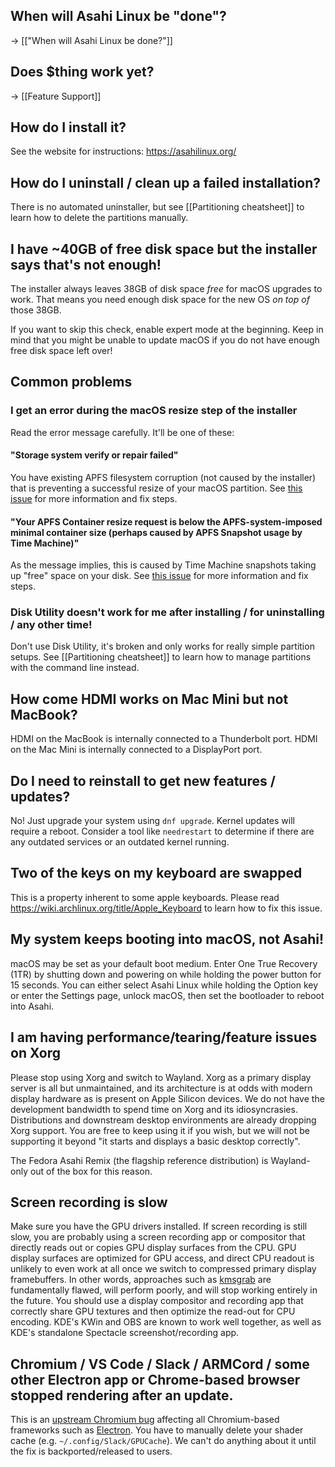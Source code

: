 ## When will Asahi Linux be "done"?

→ [["When will Asahi Linux be done?"]]

## Does $thing work yet?

→ [[Feature Support]]

## How do I install it?

See the website for instructions: https://asahilinux.org/

## How do I uninstall / clean up a failed installation?

There is no automated uninstaller, but see [[Partitioning cheatsheet]] to learn how to delete the partitions manually.

## I have ~40GB of free disk space but the installer says that's not enough!

The installer always leaves 38GB of disk space *free* for macOS upgrades to work. That means you need enough disk space for the new OS *on top of* those 38GB.

If you want to skip this check, enable expert mode at the beginning. Keep in mind that you might be unable to update macOS if you do not have enough free disk space left over!

## Common problems

### I get an error during the macOS resize step of the installer

Read the error message carefully. It'll be one of these:

#### "Storage system verify or repair failed"

You have existing APFS filesystem corruption (not caused by the installer) that is preventing a successful resize of your macOS partition. See [this issue](https://github.com/AsahiLinux/asahi-installer/issues/81) for more information and fix steps.

#### "Your APFS Container resize request is below the APFS-system-imposed minimal container size (perhaps caused by APFS Snapshot usage by Time Machine)"

As the message implies, this is caused by Time Machine snapshots taking up "free" space on your disk. See [this issue](https://github.com/AsahiLinux/asahi-installer/issues/86) for more information and fix steps.

### Disk Utility doesn't work for me after installing / for uninstalling / any other time!

Don't use Disk Utility, it's broken and only works for really simple partition setups. See [[Partitioning cheatsheet]] to learn how to manage partitions with the command line instead.

## How come HDMI works on Mac Mini but not MacBook?

HDMI on the MacBook is internally connected to a Thunderbolt port.
HDMI on the Mac Mini is internally connected to a DisplayPort port.

## Do I need to reinstall to get new features / updates?

No! Just upgrade your system using `dnf upgrade`. Kernel updates will require a reboot. Consider a tool like `needrestart` to determine if there are any outdated services or an outdated kernel running.

## Two of the keys on my keyboard are swapped

This is a property inherent to some apple keyboards. Please read https://wiki.archlinux.org/title/Apple_Keyboard to learn how to fix this issue.

## My system keeps booting into macOS, not Asahi!

macOS may be set as your default boot medium. Enter One True Recovery (1TR) by shutting down and powering on while holding the power button for 15 seconds. You can either select Asahi Linux while holding the Option key or enter the Settings page, unlock macOS, then set the bootloader to reboot into Asahi.

## I am having performance/tearing/feature issues on Xorg

Please stop using Xorg and switch to Wayland. Xorg as a primary display server is all but unmaintained, and its architecture is at odds with modern display hardware as is present on Apple Silicon devices. We do not have the development bandwidth to spend time on Xorg and its idiosyncrasies. Distributions and downstream desktop environments are already dropping Xorg support. You are free to keep using it if you wish, but we will not be supporting it beyond "it starts and displays a basic desktop correctly".

The Fedora Asahi Remix (the flagship reference distribution) is Wayland-only out of the box for this reason.

## Screen recording is slow

Make sure you have the GPU drivers installed. If screen recording is still slow, you are probably using a screen recording app or compositor that directly reads out or copies GPU display surfaces from the CPU. GPU display surfaces are optimized for GPU access, and direct CPU readout is unlikely to even work at all once we switch to compressed primary display framebuffers. In other words, approaches such as [kmsgrab](http://underpop.online.fr/f/ffmpeg/help/kmsgrab.htm.gz) are fundamentally flawed, will perform poorly, and will stop working entirely in the future. You should use a display compositor and recording app that correctly share GPU textures and then optimize the read-out for CPU encoding. KDE's KWin and OBS are known to work well together, as well as KDE's standalone Spectacle screenshot/recording app.

## Chromium / VS Code / Slack / ARMCord / some other Electron app or Chrome-based browser stopped rendering after an update.
This is an [upstream Chromium bug](https://bugs.chromium.org/p/chromium/issues/detail?id=1442633) affecting all Chromium-based frameworks such as [Electron](https://github.com/electron/electron/issues/40366). You have to manually delete your shader cache (e.g. `~/.config/Slack/GPUCache`). We can't do anything about it until the fix is backported/released to users.